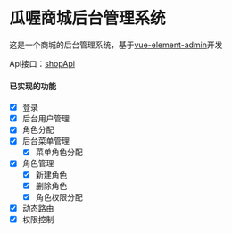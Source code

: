 # 瓜喔商城后台管理系统

这是一个商城的后台管理系统，基于[vue-element-admin](https://panjiachen.gitee.io/vue-element-admin-site/zh/)开发

Api接口：[shopApi](https://github.com/AzuraXW/shopApi)

####  已实现的功能

- [x] 登录
- [x] 后台用户管理
- [x] 角色分配
- [x] 后台菜单管理
  - [x] 菜单角色分配
- [x] 角色管理
  - [x] 新建角色
  - [x] 删除角色
  - [x] 角色权限分配
- [x] 动态路由
- [x] 权限控制